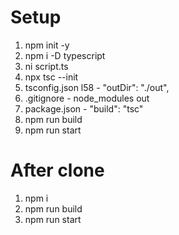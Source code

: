 # Setup

1. npm init -y
2. npm i -D typescript
3. ni script.ts
4. npx tsc --init
5. tsconfig.json l58 - "outDir": "./out",
6. .gitignore - node_modules out
7. package.json - "build": "tsc"
8. npm run build
9. npm run start

# After clone

1. npm i
2. npm run build
3. npm run start
